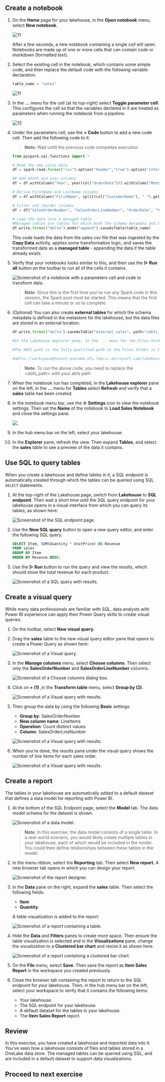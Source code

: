 ## Create a notebook

1. On the **Home** page for your lakehouse, in the **Open notebook** menu, select **New notebook**.

      ![11](./Images/01/11.png)

    After a few seconds, a new notebook containing a single *cell* will open. Notebooks are made up of one or more cells that can contain *code* or *markdown* (formatted text).

2. Select the existing cell in the notebook, which contains some simple code, and then replace the default code with the following variable declaration.

    ```python
   table_name = "sales"
    ```

   ![11](./Images/01/Pg3-Notebook-S2.png) 

3. In the **...** menu for the cell (at its top-right) select **Toggle parameter cell**. This configures the cell so that the variables declared in it are treated as parameters when running the notebook from a pipeline.

     ![12](./Images/01/12.png)

4. Under the parameters cell, use the **+ Code** button to add a new code cell. Then add the following code to it:

   >**Note:** Wait untill the previous code completes execution
   
    ```python
   from pyspark.sql.functions import *

   # Read the new sales data
   df = spark.read.format("csv").option("header","true").option("inferSchema","true").load("Files/new_data/*.csv")

   ## Add month and year columns
   df = df.withColumn("Year", year(col("OrderDate"))).withColumn("Month", month(col("OrderDate")))

   # Derive FirstName and LastName columns
   df = df.withColumn("FirstName", split(col("CustomerName"), " ").getItem(0)).withColumn("LastName", split(col("CustomerName"), " ").getItem(1))

   # Filter and reorder columns
   df = df["SalesOrderNumber", "SalesOrderLineNumber", "OrderDate", "Year", "Month", "FirstName", "LastName", "EmailAddress", "Item", "Quantity", "UnitPrice", "TaxAmount"]

   # Load the data into a managed table
   #Managed tables are tables for which both the schema metadata and the data files are managed by Fabric. The data files for the table are created in the Tables folder.
   df.write.format("delta").mode("append").saveAsTable(table_name)
    ```

    This code loads the data from the sales.csv file that was ingested by the **Copy Data** activity, applies some transformation logic, and saves the transformed data as a **managed table** - appending the data if the table already exists.

5. Verify that your notebooks looks similar to this, and then use the **&#9655; Run all** button on the toolbar to run all of the cells it contains.

    ![Screenshot of a notebook with a parameters cell and code to transform data.](./Images/notebook.png)

    > **Note**: Since this is the first time you've run any Spark code in this session, the Spark pool must be started. This means that the first cell can take a minute or so to complete.

6. (Optional) You can also create **external tables** for which the schema metadata is defined in the metastore for the lakehouse, but the data files are stored in an external location.

    ```python
    df.write.format("delta").saveAsTable("external_sales", path="<abfs_path>/external_sales")

    #In the Lakehouse explorer pane, in the ... menu for the Files folder, select Copy ABFS path.

    #The ABFS path is the fully qualified path to the Files folder in the OneLake storage for your lakehouse - similar to this:

    #abfss://workspace@tenant-onelake.dfs.fabric.microsoft.com/lakehousename.Lakehouse/Files
    ```
    > **Note**: To run the above code, you need to replace the <abfs_path> with your abfs path


7. When the notebook run has completed, in the **Lakehouse explorer** pane on the left, in the **...** menu for **Tables** select **Refresh** and verify that a **sales** table has been created.

8. In the notebook menu bar, use the ⚙️ **Settings** icon to view the notebook settings. Then set the **Name** of the notebook to **Load Sales Notebook** and close the settings pane.

   ![.](./Images/01/Pg3-Notebook-S10.png)
 
9. In the hub menu bar on the left, select your lakehouse.

10. In the **Explorer** pane, refresh the view. Then expand **Tables**, and select the **sales** table to see a preview of the data it contains.


## Use SQL to query tables

When you create a lakehouse and define tables in it, a SQL endpoint is automatically created through which the tables can be queried using SQL `SELECT` statements.

1. At the top-right of the Lakehouse page, switch from **Lakehouse** to **SQL endpoint**. Then wait a short time until the SQL query endpoint for your lakehouse opens in a visual interface from which you can query its tables, as shown here:

    ![Screenshot of the SQL endpoint page.](./Images/lakehouse-sql-endpoint.png)

2. Use the **New SQL query** button to open a new query editor, and enter the following SQL query:

    ```sql
   SELECT Item, SUM(Quantity * UnitPrice) AS Revenue
   FROM sales
   GROUP BY Item
   ORDER BY Revenue DESC;
    ```

3. Use the **&#9655; Run** button to run the query and view the results, which should show the total revenue for each product.

    ![Screenshot of a SQL query with results.](./Images/sql-query.png)

## Create a visual query

While many data professionals are familiar with SQL, data analysts with Power BI experience can apply their Power Query skills to create visual queries.

1. On the toolbar, select **New visual query**.

2. Drag the **sales** table to the new visual query editor pane that opens to create a Power Query as shown here: 

    ![Screenshot of a Visual query.](./Images/visual-query.png)

3. In the **Manage columns** menu, select **Choose columns**. Then select only the **SalesOrderNumber** and **SalesOrderLineNumber** columns.

    ![Screenshot of a Choose columns dialog box.](./Images/choose-columns.png)

4. Click on **+ (1)** ,in the **Transform table** menu, select **Group by (2)**.

    ![Screenshot of a Visual query with results.](./Images/01/Pg3-VisQuery-S4.0.png)

5. Then group the data by using the following **Basic** settings:

    - **Group by**: SalesOrderNumber
    - **New column name**: LineItems
    - **Operation**: Count distinct values
    - **Column**: SalesOrderLineNumber

    ![Screenshot of a Visual query with results.](./Images/01/Pg3-VisQuery-S4.01.png)

6. When you're done, the results pane under the visual query shows the number of line items for each sales order.

    ![Screenshot of a Visual query with results.](./Images/visual-query-results.png)

## Create a report

The tables in your lakehouse are automatically added to a default dataset that defines a data model for reporting with Power BI.

1. At the bottom of the SQL Endpoint page, select the **Model** tab. The data model schema for the dataset is shown.

    ![Screenshot of a data model.](./Images/data-model.png)

    > **Note**: In this exercise, the data model consists of a single table. In a real-world scenario, you would likely create multiple tables in your lakehouse, each of which would be included in the model. You could then define relationships between these tables in the model.

2. In the menu ribbon, select the **Reporting** tab. Then select **New report**. A new browser tab opens in which you can design your report.

    ![Screenshot of the report designer.](./Images/report-designer.png)

3. In the **Data** pane on the right, expand the **sales** table. Then select the following fields:
    - **Item**
    - **Quantity**

    A table visualization is added to the report:

    ![Screenshot of a report containing a table.](./Images/table-visualization.png)

4. Hide the **Data** and **Filters** panes to create more space. Then ensure the table visualization is selected and in the **Visualizations** pane, change the visualization to a **Clustered bar chart** and resize it as shown here.

    ![Screenshot of a report containing a clustered bar chart.](./Images/clustered-bar-chart.png)

5. On the **File** menu, select **Save**. Then save the report as **Item Sales Report** in the workspace you created previously.
6. Close the browser tab containing the report to return to the SQL endpoint for your lakehouse. Then, in the hub menu bar on the left, select your workspace to verify that it contains the following items:
    - Your lakehouse.
    - The SQL endpoint for your lakehouse.
    - A default dataset for the tables in your lakehouse.
    - The **Item Sales Report** report.


## Review

In this exercise, you have created a lakehouse and imported data into it. You've seen how a lakehouse consists of files and tables stored in a OneLake data store. The managed tables can be queried using SQL, and are included in a default dataset to support data visualizations.



## Proceed to next exercise
